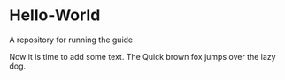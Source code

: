 # Hello-World
A repository for running the guide

Now it is time to add some text.
The Quick brown fox jumps over the lazy dog.
